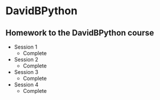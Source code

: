 # DavidBPython

## Homework to the DavidBPython course

- Session 1
    - Complete
- Session 2
    - Complete
- Session 3
    - Complete
- Session 4
    - Complete

